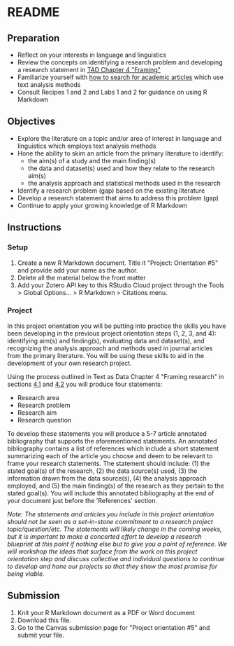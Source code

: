 # README

<!-- REMEMBER: 
You can preview a formatted version of this README.md document by clicking the 'Preview' button in the RStudio toolbar.
-->

## Preparation

- Reflect on your interests in language and linguistics
- Review the concepts on identifying a research problem and developing a research statement in [TAD Chapter 4 "Framing"](https://lin380.github.io/coursebook/framing-research.html)
- Familiarize yourself with [how to search for academic articles](https://guides.zsr.wfu.edu/c.php?g=34575&p=221095) which use text analysis methods
- Consult Recipes 1 and 2 and Labs 1 and 2 for guidance on using R Markdown

## Objectives

- Explore the literature on a topic and/or area of interest in language and linguistics which employs text analysis methods
- Hone the ability to skim an article from the primary literature to identify:
  - the aim(s) of a study and the main finding(s)
  - the data and dataset(s) used and how they relate to the research aim(s)
  - the analysis approach and statistical methods used in the research
- Identify a research problem (gap) based on the existing literature
- Develop a research statement that aims to address this problem (gap)
- Continue to apply your growing knowledge of R Markdown

## Instructions

### Setup

1. Create a new R Markdown document. Title it "Project: Orientation #5" and provide add your name as the author. 
2. Delete all the material below the front matter
3. Add your Zotero API key to this RStudio Cloud project through the Tools > Global Options... > R Markdown > Citations menu.

### Project

In this project orientation you will be putting into practice the skills you have been developing in the previous project orientation steps (1, 2, 3, and 4): identifying aim(s) and finding(s), evaluating data and dataset(s), and recognizing the analysis approach and methods used in journal articles from the primary literature. You will be using these skills to aid in the development of your own research project. 

Using the process outlined in Text as Data Chapter 4 "Framing research" in sections [4.1](https://lin380.github.io/coursebook/framing-research.html#connect) and [4.2](https://lin380.github.io/coursebook/framing-research.html#findings) you will produce four statements: 

- Research area
- Research problem
- Research aim
- Research question

To develop these statements you will produce a 5-7 article annotated bibliography that supports the aforementioned statements. An annotated bibliography contains a list of references which include a short statement summarizing each of the article you choose and deem to be relevant to frame your research statements. The statement should include: (1) the stated goal(s) of the research, (2) the data source(s) used, (3) the information drawn from the data source(s), (4) the analysis approach employed, and (5) the main finding(s) of the research as they pertain to the stated goal(s). You will include this annotated bibliography at the end of your document just before the 'References' section. 


*Note: The statements and articles you include in this project orientation should not be seen as a set-in-stone commitment to a research project topic/question/etc. The statements will likely change in the coming weeks, but it is important to make a concerted effort to develop a research blueprint at this point if nothing else but to give you a point of reference. We will workshop the ideas that surface from the work on this project orientation step and discuss collective and individual questions to continue to develop and hone our projects so that they show the most promise for being viable.*


## Submission

1. Knit your R Markdown document as a PDF or Word document
2. Download this file.
3. Go to the Canvas submission page for "Project orientation #5" and submit your file. 


